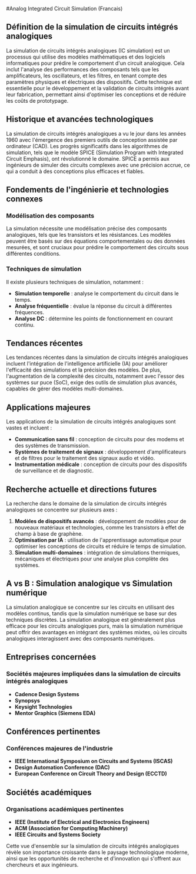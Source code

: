 #Analog Integrated Circuit Simulation (Francais)

## Définition de la simulation de circuits intégrés analogiques

La simulation de circuits intégrés analogiques (IC simulation) est un processus qui utilise des modèles mathématiques et des logiciels informatiques pour prédire le comportement d'un circuit analogique. Cela inclut l'analyse des performances des composants tels que les amplificateurs, les oscillateurs, et les filtres, en tenant compte des paramètres physiques et électriques des dispositifs. Cette technique est essentielle pour le développement et la validation de circuits intégrés avant leur fabrication, permettant ainsi d'optimiser les conceptions et de réduire les coûts de prototypage.

## Historique et avancées technologiques

La simulation de circuits intégrés analogiques a vu le jour dans les années 1960 avec l'émergence des premiers outils de conception assistée par ordinateur (CAD). Les progrès significatifs dans les algorithmes de simulation, tels que le modèle SPICE (Simulation Program with Integrated Circuit Emphasis), ont révolutionné le domaine. SPICE a permis aux ingénieurs de simuler des circuits complexes avec une précision accrue, ce qui a conduit à des conceptions plus efficaces et fiables.

## Fondements de l'ingénierie et technologies connexes

### Modélisation des composants

La simulation nécessite une modélisation précise des composants analogiques, tels que les transistors et les résistances. Les modèles peuvent être basés sur des équations comportementales ou des données mesurées, et sont cruciaux pour prédire le comportement des circuits sous différentes conditions.

### Techniques de simulation

Il existe plusieurs techniques de simulation, notamment :

- **Simulation temporelle** : analyse le comportement du circuit dans le temps.
- **Analyse fréquentielle** : évalue la réponse du circuit à différentes fréquences.
- **Analyse DC** : détermine les points de fonctionnement en courant continu.

## Tendances récentes

Les tendances récentes dans la simulation de circuits intégrés analogiques incluent l'intégration de l'intelligence artificielle (IA) pour améliorer l'efficacité des simulations et la précision des modèles. De plus, l'augmentation de la complexité des circuits, notamment avec l'essor des systèmes sur puce (SoC), exige des outils de simulation plus avancés, capables de gérer des modèles multi-domaines.

## Applications majeures

Les applications de la simulation de circuits intégrés analogiques sont vastes et incluent :

- **Communication sans fil** : conception de circuits pour des modems et des systèmes de transmission.
- **Systèmes de traitement de signaux** : développement d'amplificateurs et de filtres pour le traitement des signaux audio et vidéo.
- **Instrumentation médicale** : conception de circuits pour des dispositifs de surveillance et de diagnostic.

## Recherche actuelle et directions futures

La recherche dans le domaine de la simulation de circuits intégrés analogiques se concentre sur plusieurs axes :

1. **Modèles de dispositifs avancés** : développement de modèles pour de nouveaux matériaux et technologies, comme les transistors à effet de champ à base de graphène.
2. **Optimisation par IA** : utilisation de l'apprentissage automatique pour optimiser les conceptions de circuits et réduire le temps de simulation.
3. **Simulation multi-domaines** : intégration de simulations thermiques, mécaniques et électriques pour une analyse plus complète des systèmes.

## A vs B : Simulation analogique vs Simulation numérique

La simulation analogique se concentre sur les circuits en utilisant des modèles continus, tandis que la simulation numérique se base sur des techniques discrètes. La simulation analogique est généralement plus efficace pour les circuits analogiques purs, mais la simulation numérique peut offrir des avantages en intégrant des systèmes mixtes, où les circuits analogiques interagissent avec des composants numériques.

## Entreprises concernées

### Sociétés majeures impliquées dans la simulation de circuits intégrés analogiques

- **Cadence Design Systems**
- **Synopsys**
- **Keysight Technologies**
- **Mentor Graphics (Siemens EDA)**

## Conférences pertinentes

### Conférences majeures de l'industrie

- **IEEE International Symposium on Circuits and Systems (ISCAS)**
- **Design Automation Conference (DAC)**
- **European Conference on Circuit Theory and Design (ECCTD)**

## Sociétés académiques

### Organisations académiques pertinentes

- **IEEE (Institute of Electrical and Electronics Engineers)**
- **ACM (Association for Computing Machinery)**
- **IEEE Circuits and Systems Society**

Cette vue d'ensemble sur la simulation de circuits intégrés analogiques révèle son importance croissante dans le paysage technologique moderne, ainsi que les opportunités de recherche et d'innovation qui s'offrent aux chercheurs et aux ingénieurs.